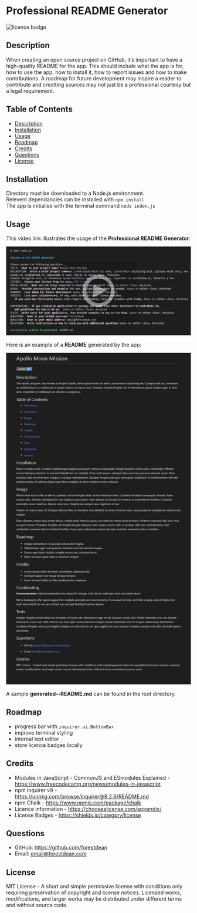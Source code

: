 # Professional README Generator
![licence badge](https://img.shields.io/badge/License-MIT-blue.svg?style=flat-square)

## Description
<a name="description"></a>
When creating an open source project on GitHub, it’s important to have a high-quality README for the app. This should include what the app is for, how to use the app, how to install it, how to report issues and how to make contributions. A roadmap for future development may inspire a reader to contribute and crediting sources may not just be a professional courtesy but a legal requirement.

## Table of Contents
- [Description](#description)
- [Installation](#installation)
- [Usage](#usage)
- [Roadmap](#roadmap)
- [Credits](#credit)
- [Questions](#question)
- [License](#license)

## Installation
<a name="installation"></a>
Directory must be downloaded to a Node.js environment.  
Relevent dependancies can be installed with `npm install`   
The app is initialise with the terminal command `node index.js`

## Usage
<a name="usage"></a>

This video link illustrates the usage of the **Professional README Generator**: 

[![Watch the video](./assets/images/readmeGen-thumb.png)](https://youtu.be/FKY5hMLs1ps)     

Here is an example of a **README** generated by the app:  

![README](./assets/images/readme-600.png)

A sample **generated--README.md** can be found in the root directory.

## Roadmap
<a name="roadmap"></a>
- progress bar with `inquirer.ui.BottomBar`
- improve terminal styling
- internal text editor
- store licence badges locally

## Credits
<a name="credit"></a>
- Modules in JavaScript - CommonJS and ESmodules Explained - https://www.freecodecamp.org/news/modules-in-javascript
- npm Inquirer v9 - https://unpkg.com/browse/inquirer@9.2.6/README.md
- npm Chalk - https://www.npmjs.com/package/chalk
- Licence information - https://choosealicense.com/appendix/
- License Badges - https://shields.io/category/license

## Questions
<a name="question"></a>
- GitHub: https://github.com/forestdean   
- Email: email@forestdean.com   

## License
<a name="licence"></a>
MIT License - A short and simple permissive license with conditions only requiring preservation of copyright and license notices. Licensed works, modifications, and larger works may be distributed under different terms and without source code.
